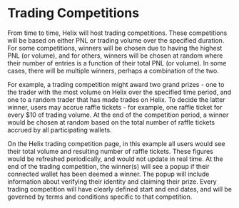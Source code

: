 # Trading Competitions

From time to time, Helix will host trading competitions. These competitions will be based on either PNL or trading volume over the specified duration. For some competitions, winners will be chosen due to having the highest PNL (or volume), and for others, winners will be chosen at random where their number of entries is a function of their total PNL (or volume). In some cases, there will be multiple winners, perhaps a combination of the two.

For example, a trading competition might award two grand prizes - one to the trader with the most volume on Helix over the specified time period, and one to a random trader that has made trades on Helix. To decide the latter winner, users may accrue raffle tickets - for example, one raffle ticket for every $10 of trading volume. At the end of the competition period, a winner would be chosen at random based on the total number of raffle tickets accrued by all participating wallets.

On the Helix trading competition page, in this example all users would see their total volume and resulting number of raffle tickets. These figures would be refreshed periodically, and would not update in real time. At the end of the trading competition, the winner(s) will see a popup if their connected wallet has been deemed a winner. The popup will include information about verifying their identity and claiming their prize. Every trading competition will have clearly defined start and end dates, and will be governed by terms and conditions specific to that competition.
